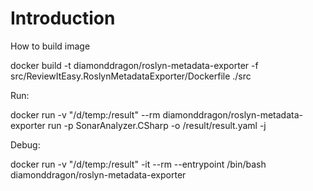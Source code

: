 # Introduction 

How to build image 

docker build -t diamonddragon/roslyn-metadata-exporter -f src/ReviewItEasy.RoslynMetadataExporter/Dockerfile ./src

Run:

docker run -v "/d/temp:/result"   --rm diamonddragon/roslyn-metadata-exporter run -p SonarAnalyzer.CSharp -o /result/result.yaml -j

Debug:

docker run -v "/d/temp:/result" -it --rm  --entrypoint /bin/bash  diamonddragon/roslyn-metadata-exporter